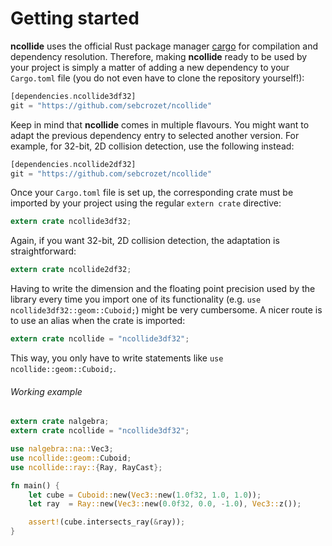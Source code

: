 # Getting started
**ncollide** uses the official Rust package manager [cargo](http://crates.io)
for compilation and dependency resolution. Therefore, making **ncollide**
ready to be used by your project is simply a matter of adding a new dependency
to your `Cargo.toml` file (you do not even have to clone the repository
yourself!):
```rust
[dependencies.ncollide3df32]
git = "https://github.com/sebcrozet/ncollide"
```

Keep in mind that **ncollide** comes in multiple flavours. You might want to
adapt the previous dependency entry to selected another version. For example,
for 32-bit, 2D collision detection, use the following instead:
```rust
[dependencies.ncollide2df32]
git = "https://github.com/sebcrozet/ncollide"
```

Once your `Cargo.toml` file is set up, the corresponding crate must be imported
by your project using the regular `extern crate` directive:
```rust
extern crate ncollide3df32;
```

Again, if you want 32-bit, 2D collision detection, the adaptation is
straightforward:
```rust
extern crate ncollide2df32;
```


Having to write the dimension and the floating point precision used by the
library every time you import one of its functionality (e.g. `use
ncollide3df32::geom::Cuboid;`) might be very cumbersome. A nicer route is to
use an alias when the crate is imported:
```rust
extern crate ncollide = "ncollide3df32";
```

This way, you only have to write statements like `use ncollide::geom::Cuboid;`.

###### Working example <div class="btn-primary" onclick="window.open('../src/getting_started.rs')"></div>
```rust
extern crate nalgebra;
extern crate ncollide = "ncollide3df32";

use nalgebra::na::Vec3;
use ncollide::geom::Cuboid;
use ncollide::ray::{Ray, RayCast};

fn main() {
    let cube = Cuboid::new(Vec3::new(1.0f32, 1.0, 1.0));
    let ray  = Ray::new(Vec3::new(0.0f32, 0.0, -1.0), Vec3::z());

    assert!(cube.intersects_ray(&ray));
}
```
